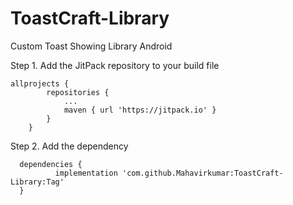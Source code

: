 # ToastCraft-Library

Custom Toast Showing Library Android

Step 1. Add the JitPack repository to your build file
```
allprojects {
		repositories {
			...
			maven { url 'https://jitpack.io' }
		}
	}
  ```
  
  Step 2. Add the dependency
  
  ```
	dependencies {
	        implementation 'com.github.Mahavirkumar:ToastCraft-Library:Tag'
	}
  ```
